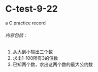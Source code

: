 # C-test-9-22
a C practice record<br> 
###### 内容包括：<br>
1. 从大到小输出三个数
2. 求出1-100所有3的倍数
3. 已知两个数，求出这两个数的最大公约数
